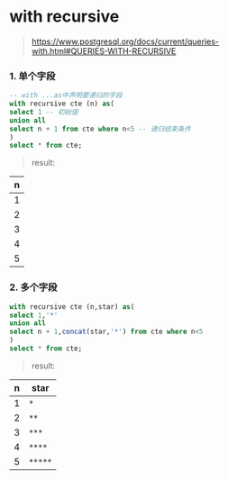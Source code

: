 # with recursive

> https://www.postgresql.org/docs/current/queries-with.html#QUERIES-WITH-RECURSIVE


### 1. 单个字段
```sql
-- with ...as中声明要递归的字段
with recursive cte (n) as(
select 1 -- 初始值
union all
select n + 1 from cte where n<5 -- 递归结束条件
)
select * from cte;
```

> result:
>
| n    |
| ---- |
| 1    |
| 2    |
| 3    |
| 4    |
| 5    |


### 2. 多个字段
```SQL
with recursive cte (n,star) as(
select 1,'*' 
union all
select n + 1,concat(star,'*') from cte where n<5 
)
select * from cte;
```
> result:
> 
| n    | star  |
| ---- | ----- |
| 1    | `*`     |
| 2    | `**`    |
| 3    | `***`   |
| 4    | `****`  |
| 5    | `*****` |




